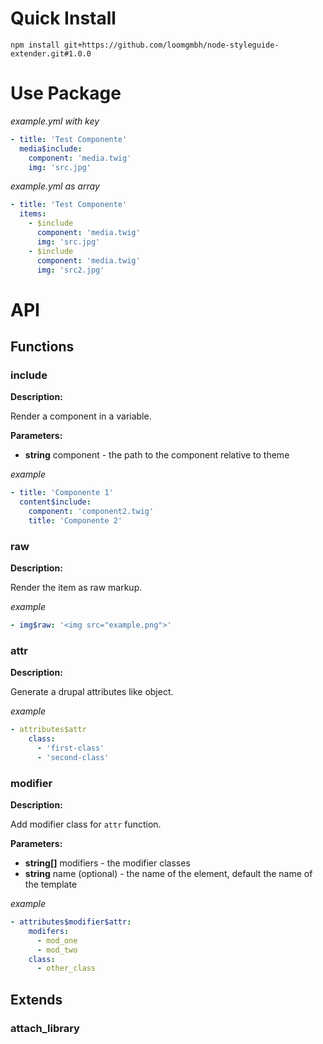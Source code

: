 # Quick Install

`npm install git+https://github.com/loomgmbh/node-styleguide-extender.git#1.0.0`

# Use Package

*example.yml with key*

```yml
- title: 'Test Componente'
  media$include:
    component: 'media.twig'
    img: 'src.jpg' 
```

*example.yml as array*

```yml
- title: 'Test Componente'
  items:
    - $include
      component: 'media.twig'
      img: 'src.jpg'
    - $include
      component: 'media.twig'
      img: 'src2.jpg' 
```

# API

## Functions

### include

**Description:**

Render a component in a variable.

**Parameters:**
    
  - **string** component - the path to the component relative to theme
  
*example*

```yml
- title: 'Componente 1'
  content$include:
    component: 'component2.twig'
    title: 'Componente 2' 
```
  
### raw

**Description:**

Render the item as raw markup.

*example*

```yml
- img$raw: '<img src="example.png">'
```

### attr

**Description:**

Generate a drupal attributes like object.

*example*

```yml
- attributes$attr
    class:
      - 'first-class'
      - 'second-class'
```

### modifier

**Description:**

Add modifier class for `attr` function.

**Parameters:**

  - **string[]** modifiers - the modifier classes  
  - **string** name (optional) - the name of the element, default the name of the template
  
*example*

```yml
- attributes$modifier$attr:
    modifers:
      - mod_one
      - mod_two
    class:
      - other_class
```

## Extends

### attach_library